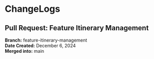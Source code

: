 # ChangeLogs

## Pull Request: Feature Itinerary Management
**Branch:** feature-itinerary-management  
**Date Created:** December 6, 2024  
**Merged into:** main  

<!-- ### Summary of Changes:
1. **Added Itinerary Management UI:**
   - Created a new React component `ItineraryManager` for handling user travel plans.
   - Integrated Tailwind CSS for responsive design.

2. **API Integration:**
   - Connected the Google Gemini API to fetch and display recommended destinations.
   - Set up functionality for creating, updating, and deleting itinerary items.

3. **Interactive Map:**
   - Implemented Google Maps API for users to visualize travel routes.
   - Added a draggable marker for selecting destinations.

4. **Bug Fixes:**
   - Resolved an issue where API calls were failing due to missing headers.
   - Fixed UI responsiveness on smaller screens.

### Next Steps:
- Integrate budgeting tools.
- Add weather forecast features to the itinerary page. -->
